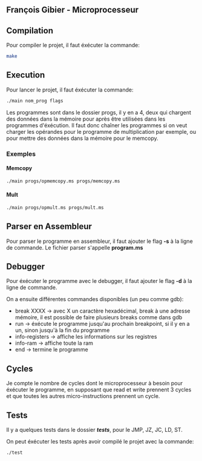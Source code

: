 ## François Gibier - Microprocesseur

## Compilation

Pour compiler le projet, il faut éxécuter la commande:
```bash
make
```

## Execution

Pour lancer le projet, il faut éxécuter la commande:
```bash
./main nom_prog flags
```
Les programmes sont dans le dossier progs, il y en a 4, deux qui chargent des données dans la mémoire pour après être utilisées dans les programmes d'éxécution. Il faut donc chaîner les programmes si on veut charger les opérandes pour le programme de multiplication par exemple, ou pour mettre des données dans la mémoire pour le memcopy.

### Exemples

#### Memcopy
```bash
./main progs/opmemcopy.ms progs/memcopy.ms
```

#### Mult
```bash
./main progs/opmult.ms progs/mult.ms
```

## Parser en Assembleur

Pour parser le programme en assembleur, il faut ajouter le flag **-s** à la ligne de commande.
Le fichier parser s'appelle **program.ms**

## Debugger

Pour éxécuter le programme avec le debugger, il faut ajouter le flag **-d** à la ligne de commande.

On a ensuite différentes commandes disponibles (un peu comme gdb):
- break XXXX -> avec X un caractère hexadécimal, break à une adresse mémoire, il est possible de faire plusieurs breaks comme dans gdb
- run -> éxécute le programme jusqu'au prochain breakpoint, si il y en a un, sinon jusqu'à la fin du programme
- info-registers -> affiche les informations sur les registres
- info-ram -> affiche toute la ram
- end -> termine le programme

## Cycles

Je compte le nombre de cycles dont le microprocesseur à besoin pour éxécuter le programme, en supposant que read et write prennent 3 cycles et que toutes les autres micro-instructions prennent un cycle.

## Tests

Il y a quelques tests dans le dossier ***tests***, pour le JMP, JZ, JC, LD, ST.

On peut éxécuter les tests après avoir compilé le projet avec la commande:
```bash
./test
```